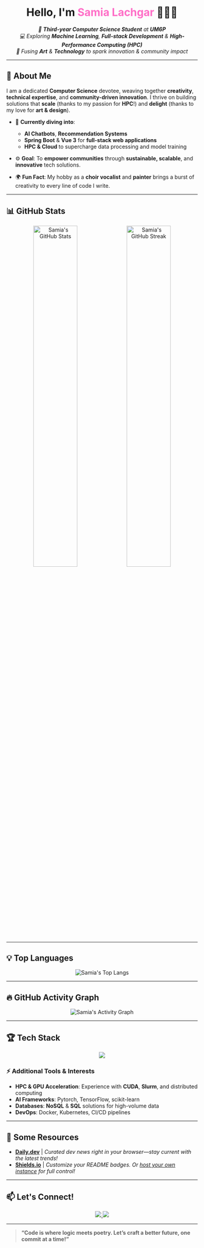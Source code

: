 <h1 align="center">Hello, I'm <span style="color:#FF6EC7">Samia Lachgar</span> 👩‍💻🎶</h1>

<p align="center">
  <em>
    🏫 <strong>Third-year Computer Science Student</strong> at <strong>UM6P</strong><br />
    💻 Exploring <strong>Machine Learning</strong>, <strong>Full-stack Development</strong> & <strong>High-Performance Computing (HPC)</strong><br />
    🎨 Fusing <strong>Art</strong> & <strong>Technology</strong> to spark innovation & community impact
  </em>
</p>

---

## 🚀 About Me  
I am a dedicated **Computer Science** devotee, weaving together **creativity**, **technical expertise**, and **community-driven innovation**. I thrive on building solutions that **scale** (thanks to my passion for **HPC**!) and **delight** (thanks to my love for **art & design**).

- 🌱 **Currently diving into**:  
  - **AI Chatbots**, **Recommendation Systems**  
  - **Spring Boot** & **Vue 3** for <strong>full-stack web applications</strong>  
  - **HPC & Cloud** to supercharge data processing and model training

- ⚙️ **Goal**: To **empower communities** through **sustainable, scalable**, and **innovative** tech solutions.

- 🌍 **Fun Fact**: My hobby as a **choir vocalist** and **painter** brings a burst of creativity to every line of code I write.

---

## 📊 GitHub Stats  

<p align="center">
  <img width="48%" src="https://github-readme-stats.vercel.app/api?username=lachgarsamia&show_icons=true&theme=radical" alt="Samia's GitHub Stats" />
  <img width="48%" src="https://github-readme-streak-stats.herokuapp.com/?user=lachgarsamia&theme=radical" alt="Samia's GitHub Streak" />
</p>

---

## 💡 Top Languages  

<p align="center">
  <img src="https://github-readme-stats.vercel.app/api/top-langs/?username=lachgarsamia&layout=compact&theme=radical" alt="Samia's Top Langs" />
</p>

---

## 🔥 GitHub Activity Graph  

<p align="center">
  <img src="https://github-readme-activity-graph.vercel.app/graph?username=lachgarsamia&theme=radical" alt="Samia's Activity Graph" />
</p>

---

## 🏆 Tech Stack  

<div align="center">
  <!-- Icons from https://skillicons.dev -->
  <img src="https://skillicons.dev/icons?i=c,cpp,java,js,vue,py,go,html,css,spring,mysql,postgres,redis,docker,kubernetes,git,firebase,vscode" />
</div>

### ⚡ Additional Tools & Interests
- **HPC & GPU Acceleration**: Experience with **CUDA**, **Slurm**, and distributed computing  
- **AI Frameworks**: Pytorch, TensorFlow, scikit-learn  
- **Databases**: **NoSQL** & **SQL** solutions for high-volume data  
- **DevOps**: Docker, Kubernetes, CI/CD pipelines  

---

## 🔗 Some Resources

- [**Daily.dev**](https://app.daily.dev/) | *Curated dev news right in your browser—stay current with the latest trends!*  
- [**Shields.io**](https://shields.io/) | *Customize your README badges. Or [host your own instance](https://shields.io/endpoint) for full control!*  

---

## 📫 Let's Connect!  

<p align="center">
  <a href="mailto:samia.lachgar@um6p.ma">
    <img src="https://img.shields.io/badge/Email-D14836?style=for-the-badge&logo=gmail&logoColor=white" />
  </a>
  <a href="https://www.linkedin.com/in/samia-lachgar-19b13821a/">
    <img src="https://img.shields.io/badge/LinkedIn-0A66C2?style=for-the-badge&logo=linkedin&logoColor=white" />
  </a>
</p>

---

> **“Code is where logic meets poetry. Let’s craft a better future, one commit at a time!”**
